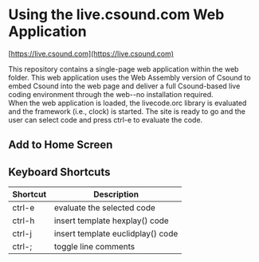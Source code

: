 # Using the live.csound.com Web Application 

[https://live.csound.com](https://live.csound.com)

This repository contains a single-page web application within the web folder. This web application uses the Web Assembly version of Csound to embed Csound into the web page and deliver a full Csound-based live coding environment through the web--no installation required.    
When the web application is loaded, the livecode.orc library is evaluated and the framework (i.e., clock) is started.  The site is ready to go and the user can select code and press ctrl-e to evaluate the code.  

## Add to Home Screen 


## Keyboard Shortcuts

|Shortcut | Description |
| ------- | ------------|
| ctrl-e  | evaluate the selected code |
| ctrl-h  | insert template hexplay() code |
| ctrl-j  | insert template euclidplay() code |
| ctrl-;  | toggle line comments |


